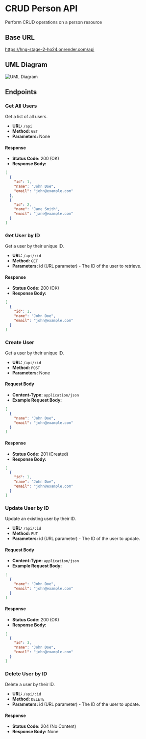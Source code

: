 # CRUD Person API

Perform CRUD operations on a person resource

## Base URL

https://hng-stage-2-ho24.onrender.com/api

## UML Diagram

![UML Diagram](https://github.com/seung-waedet/HNG-Stage-2/assets/109944585/76b3f643-59c9-41b3-b4bb-9087fb123e9c)


## Endpoints

### Get All Users

Get a list of all users.

- **URL:** `/api`
- **Method:** `GET`
- **Parameters:** None

#### Response

- **Status Code:** 200 (OK)
- **Response Body:**

```json
[
  {
    "id": 1,
    "name": "John Doe",
    "email": "john@example.com"
  },
  {
    "id": 2,
    "name": "Jane Smith",
    "email": "jane@example.com"
  }
] 
```


### Get User by ID

Get a user by their unique ID.

- **URL:** `/api/:id`
- **Method:** `GET`
- **Parameters:** id (URL parameter) - The ID of the user to retrieve.

#### Response

- **Status Code:** 200 (OK)
- **Response Body:**

```json
[
  {
    "id": 1,
    "name": "John Doe",
    "email": "john@example.com"
  }
]
```


### Create User

Get a user by their unique ID.

- **URL:** `/api/:id`
- **Method:** `POST`
- **Parameters:** None

#### Request Body

- **Content-Type:** `application/json`
- **Example Request Body:**

```json
[
  {
    "name": "John Doe",
    "email": "john@example.com"
  }
]
```

#### Response

- **Status Code:** 201 (Created)
- **Response Body:**

```json
[
  {
    "id": 1,
    "name": "John Doe",
    "email": "john@example.com"
  }
]
```

### Update User by ID

Update an existing user by their ID.

- **URL:** `/api/:id`
- **Method:** `PUT`
- **Parameters:** id (URL parameter) - The ID of the user to update.

#### Request Body

- **Content-Type:** `application/json`
- **Example Request Body:**

```json
[
  {
    "name": "John Doe",
    "email": "john@example.com"
  }
]
```

#### Response

- **Status Code:** 200 (OK)
- **Response Body:**

```json
[
  {
    "id": 3,
    "name": "John Doe",
    "email": "john@example.com"
  }
]
```

### Delete User by ID

Delete a user by their ID.

- **URL:** `/api/:id`
- **Method:** `DELETE`
- **Parameters:** id (URL parameter) - The ID of the user to update.

#### Response

- **Status Code:** 204 (No Content)
- **Response Body:** None



